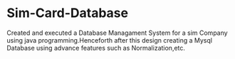 # Sim-Card-Database
Created and executed a Database Managament System for a sim Company using java programming.Henceforth after this design creating a Mysql Database using advance features such as Normalization,etc.
